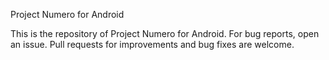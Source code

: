 Project Numero for Android

This is the repository of Project Numero for Android. For bug reports, open an issue. Pull requests for improvements and bug fixes are welcome.
